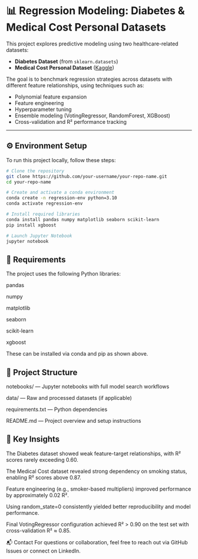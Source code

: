 # 📊 Regression Modeling: Diabetes & Medical Cost Personal Datasets

This project explores predictive modeling using two healthcare-related datasets:

- **Diabetes Dataset** (from `sklearn.datasets`)
- **Medical Cost Personal Dataset** ([Kaggle](https://www.kaggle.com/datasets/mirichoi0218/insurance))

The goal is to benchmark regression strategies across datasets with different feature relationships, using techniques such as:

- Polynomial feature expansion  
- Feature engineering  
- Hyperparameter tuning  
- Ensemble modeling (VotingRegressor, RandomForest, XGBoost)  
- Cross-validation and R² performance tracking

---

## ⚙️ Environment Setup

To run this project locally, follow these steps:

```bash
# Clone the repository
git clone https://github.com/your-username/your-repo-name.git
cd your-repo-name

# Create and activate a conda environment
conda create -n regression-env python=3.10
conda activate regression-env

# Install required libraries
conda install pandas numpy matplotlib seaborn scikit-learn
pip install xgboost

# Launch Jupyter Notebook
jupyter notebook
```

## 🧪 Requirements
The project uses the following Python libraries:

pandas

numpy

matplotlib

seaborn

scikit-learn

xgboost

These can be installed via conda and pip as shown above.

## 📁 Project Structure
notebooks/ — Jupyter notebooks with full model search workflows

data/ — Raw and processed datasets (if applicable)

requirements.txt — Python dependencies

README.md — Project overview and setup instructions

## 📌 Key Insights
The Diabetes dataset showed weak feature-target relationships, with R² scores rarely exceeding 0.60.

The Medical Cost dataset revealed strong dependency on smoking status, enabling R² scores above 0.87.

Feature engineering (e.g., smoker-based multipliers) improved performance by approximately 0.02 R².

Using random_state=0 consistently yielded better reproducibility and model performance.

Final VotingRegressor configuration achieved R² > 0.90 on the test set with cross-validation R² ≈ 0.85.

📬 Contact
For questions or collaboration, feel free to reach out via GitHub Issues or connect on LinkedIn.
